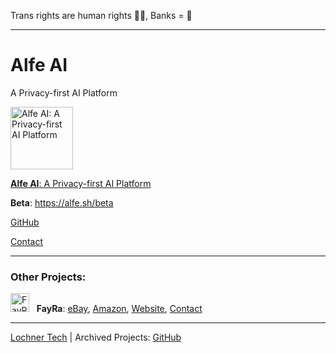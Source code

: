 Trans rights are human rights 🏳️‍⚧️, Banks = 🦖

---

# Alfe AI

A Privacy-first AI Platform

<img src="https://avatars.githubusercontent.com/u/194872969?s=200&v=4" alt="Alfe AI: A Privacy-first AI Platform" width="100">

[**Alfe AI**: A Privacy-first AI Platform](https://alfe.sh)  

**Beta**: https://alfe.sh/beta <!-- For Beta, Beta is not going to support enterprise users yet. Enterprise Q2 2025.-->

[GitHub](https://github.com/alfe-ai)

[Contact](mailto:alfe@lochner.tech)

---

### Other Projects:

<img src="https://avatars.githubusercontent.com/u/185224928?s=64&v=4" alt="FayRa" width="30"> &nbsp; **FayRa**: <!--[GitHub](https://github.com/fay-ra), --><!--(eCommerce / Logistics) , -->[eBay](https://www.ebay.com/str/fayralogistics), [Amazon](https://www.amazon.com/shops/fayra), [Website](https://fayra.com), [Contact](mailto:support@fayra.com)

--- 

[Lochner Tech](https://lochner.tech) | Archived Projects: [GitHub](https://github.com/orgs/lochner-arc/repositories)
